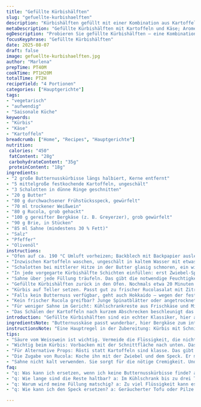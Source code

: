 ```yaml
---
title: "Gefüllte Kürbishälften"
slug: "gefuellte-kurbishaelften"
description: "Kürbishälften gefüllt mit einer Kombination aus Kartoffelscheiben, Zwiebeln, Speck und einer Käsemischung, überbacken mit Sahne. Leicht veränderte Zutaten und Mengen, abgewandelte Zubereitungsschritte für intensivere Aromen und bessere Textur. Ohne Nüsse, gluten- und eifrei. Die Mischung aus herzhaften, cremigen und frischen Komponenten bringt interessante Kontraste. Wichtig sind richtige Garzeiten, um ein matschiges oder zu festes Ergebnis zu vermeiden. Aromatisches Anbraten der Zwiebeln und Bacon sorgt für Röstaromen, die Roquette wird mitgekocht statt roh verwendet."
metaDescription: "Gefüllte Kürbishälften mit Kartoffeln und Käse; Aromen verstärken durch sorgfältige Zubereitung. Ideal für kalte Tage."
ogDescription: "Probieren Sie gefüllte Kürbishälften – eine Kombination aus Kartoffeln, Käse und Schinken. Für das perfekte Aroma, Tipps beachten."
focusKeyphrase: "Gefüllte Kürbishälften"
date: 2025-08-07
draft: false
image: gefuellte-kurbishaelften.jpg
author: "Marlena"
prepTime: PT40M
cookTime: PT1H20M
totalTime: PT2H
recipeYield: "4 Portionen"
categories: ["Hauptgerichte"]
tags:
- "vegetarisch"
- "aufwendig"
- "Saisonale Küche"
keywords:
- "Kürbis"
- "Käse"
- "Kartoffeln"
breadcrumb: ["Home", "Recipes", "Hauptgerichte"]
nutrition: 
 calories: "450"
 fatContent: "28g"
 carbohydrateContent: "35g"
 proteinContent: "18g"
ingredients:
- "2 große Butternusskürbisse längs halbiert, Kerne entfernt"
- "5 mittelgroße festkochende Kartoffeln, ungeschält"
- "3 Schalotten in dünne Ringe geschnitten"
- "20 g Butter"
- "80 g durchwachsener Frühstücksspeck, gewürfelt"
- "70 ml trockener Weißwein"
- "80 g Rucola, grob gehackt"
- "100 g gereifter Bergkäse (z. B. Greyerzer), grob gewürfelt"
- "90 g Brie, in Stücken"
- "85 ml Sahne (mindestens 30 % Fett)"
- "Salz"
- "Pfeffer"
- "Olivenöl"
instructions:
- "Ofen auf ca. 190 °C Umluft vorheizen; Backblech mit Backpapier auslegen. Kürbishälften innen mit Olivenöl bestreichen, grob salzen und pfeffern. Mit der Schnittseite nach unten auf das Blech legen. Das liegt am Wassergehalt des Kürbisses – so läuft der Saft nicht aus und der Kürbis gart gleichmäßig. Backzeit ungefähr 45 Minuten; erkennbar an weicher Schale, mit Messer prüfen (sollte leicht hineingleiten)."
- "Inzwischen Kartoffeln waschen, ungeschält in kaltem Wasser mit etwas Salz zum Kochen bringen. Nach ca. 25 Min. prüfen – sie müssen weich, aber noch fest sein (nicht zerfallen). Abgießen, für 1 Min. kaltem Wasser abschrecken. Dann sofort schälen – praktisch mit Küchenhandschuhen arbeiten, sonst klebt die Schale. In etwa 1 cm dicke Scheiben schneiden. Kartoffeln kalt halten, damit sie später nicht matschig werden – eher fest als zu weich."
- "Schalotten bei mittlerer Hitze in der Butter glasig schmoren, ein wichtiges Aromastück; nicht braun werden lassen, sonst bitter. Speckwürfel dazugeben und braten, bis sie goldbraun werden, dabei aufpassen, dass die Schalotten nicht verbrennen. Dann mit Weißwein ablöschen. Der soll komplett verdampfen, sonst wird die Füllung zu flüssig. Rucola zur Pfanne geben und etwa 2 Minuten mitgaren, bis er zusammenfällt – frisch einfach zu scharf und dominant. Zum Schluss salzen und pfeffern, abschmecken."
- "In jede vorgegarte Kürbishälfte Schichten einfüllen: erst Zwiebel-Speck-Mischung, dann Kartoffelscheiben, zum Schluss die beiden Käsesorten. Diese Mischung gibt Tiefe; der Bergkäse bringt würzige Note, Brie lässt alles schön schmelzen und cremig werden. Wichtig, nicht zu tief drücken, damit die Struktur bleibt und nicht matschig wird. Mehrere Schichten sorgen für cremigen Kern mit Biss außen."
- "Sahne über jede Füllung träufeln. Das gibt die notwendige Feuchtigkeit und verhindert Austrocknen während des Backens. Die Sahne sollte Raumtemperatur haben, damit die Temperatur im Ofen nicht zu stark absinkt und der Käse schön schmilzt."
- "Gefüllte Kürbishälften zurück in den Ofen. Nochmals etwa 20 Minuten weiterbacken bis Käse geschmolzen und leicht gebräunt ist. Käse darf Farbe annehmen, aber nicht verbrennen. Kürbis sollte immer noch sehr weich sein. Kontrollieren, beim Schrumpfen kann man mit einem Löffel die Füllung anheben."
- "Kürbis auf Teller setzen. Passt gut zu frischer Rucolasalat mit Zitrone und etwas Olivenöl, um die Schwere des Käses auszugleichen. Alternativ würziger Feldsalat."
- "Falls kein Butternuss verfügbar, geht auch Hokkaido – wegen der festen Schale unverändert. Statt Speck kann geräucherter Tofu gewürfelt werden, wenn vegetarisch gewünscht. Weißwein lässt sich durch Apfelessig mit Wasser ersetzen, aber vorsichtig dosieren und gut reduzieren, sonst beißt es zu stark."
- "Kein frischer Rucola greifbar? Junge Spinatblätter oder angetrockneter Rucola aus der Tiefkühltruhe, kurz angetaut, sind Notfallersatz. Das schadet an Aroma und Textur, aber immer noch wertvoll."
- "Für weniger Sahne im Gericht: Kühlschrankreste aus Frischkäse und Milch glatt rühren, etwas Zitronenabrieb für Frische, vorsichtig unterheben. Von Flüssigkeiten immer eher weniger als mehr, besser nachgaren als matschig machen."
- "Das Schälen der Kartoffeln nach kurzem Abschrecken beschleunigt das Entfernen der Haut enorm, wichtig für Arbeitsfluss in der Küche. Wer Zeit hat, Kartoffeln gleichmäßig dick schneiden – so garen sie synchron, keine halbrohen oder zerfallenden Scheiben."
introduction: "Gefüllte Kürbishälften sind ein echter Klassiker, hier aber mit den für mich besten Zutaten und kleinen, relevanten Anpassungen. Kürbis als Basis machts saftig, kombiniert mit Kartoffeln geben sie eine tolle Textur – nicht zu fest, nicht zu weich. Die Zwiebeln schmelzen butterzart mit dem Speckschmauß zusammen, der Weißwein bringt einen Hauch Säure. Rucola, sonst oft roh verwendet, lasse ich kochen – fällt zusammen, mildert Schärfe und bindet die Aromen. Diese Kombination überbacke ich gern mit einer Mischung aus würzigem Bergkäse und cremigem Brie, aufgeschmolzen in Sahne. Wichtig bei meiner Variante: nicht zu viel Flüssigkeit, sonst wird es pappig. Die Temperaturen und Zeiten stimmen von meinen wiederholten Experimenten; ein Geduldsspiel mit Genuss am Ende."
ingredientsNote: "Butternusskäse passt wunderbar, hier Bergkäse zum intensiveren Geschmack. Brie statt Camembert, weil er besser schmilzt und intensiver schmeckt. Kartoffeln festkochend wegen besserer Schnittfestigkeit. Speck kann auch durch geräucherten Tofu oder Pilzwürfel ersetzt werden, für Vegetarier ein Muss. Weißwein trocken, alternativ Weißweinessig verdünnt, aber vorsichtig dosieren, sonst bitter. Rucola muss nicht immer roh sein; leicht angeschmort passte mir persönlich besser, da milder und weicher. Die Kombination macht den Reiz, experimentieren lohnt sich."
instructionsNote: "Eine Hauptregel in der Zubereitung: Kürbis mit Schnittfläche nach unten vorgaren, so bleibt er saftig, und das Backpapier erleichtert das Reinigen nachher. Kartoffeln weich, aber nicht verkocht – sonst wird die Füllung matschig. Bei der Zwiebel-Speck-Mischung beobachten, wie die Schalotten glasig werden, sonst bitterer Beigeschmack. Der Weißwein muss vollständig verdampfen, ansonsten zu viel Flüssigkeit. Das Schichten macht das Gericht interessant, nicht zu viel stopfen – sonst kein Biss. Überbacken nach Gefühl, Käse darf goldbraun werden, nicht zu dunkel. Sahne bringt Feuchtigkeit, darf aber nicht kalt aus dem Kühlschrank kommen, sonst Temperatursturz beim Backen. Kontrolliere immer wieder wie der Kürbis gart, Kochzeit kann je nach Ofen abweichen. Serviervorschlag: frisch und grün, sonst wirds zu schwer."
tips:
- "Säure vom Weisswein ist wichtig. Vermeide die Flüssigkeit, die nicht verdampft. Auch Apfelessig ist eine Wahl. Aber weniger ist mehr - achte auf die Reduktion, sonst wird es bitter. Wenn nix da ist, verwende Zitronensaft."
- "Wichtig beim Kürbis: Vorbacken mit der Schnittfläche nach unten. Das verhindert, dass er matschig wird. Die Feuchtigkeit bleibt innen. Auch Backpapier hilft – weniger Putzen nachher."
- "Für Alternative Props: Rösti statt Kartoffeln sind klasse. Das gibt Knusprigkeit, und der Geschmack bleibt. Oder probier Süßkartoffeln für ein anderes Aroma. Aber sei vorsichtig mit der Garzeit."
- "Die Zugabe von Rucola: Koche ihn mit der Zwiebel und dem Speck. Er mildert die Schärfe. Roh kann er zu dominant sein. Willst du mehr, nutze Spinat. Es gibt viel mehr Geschmack, auch wenn es nicht das gleiche ist."
- "Sahne nicht kalt verwenden. Sie sorgt für die nötige Cremigkeit. Und lass den Käse goldbraun werden, aber nicht verkohlen. Lass den Ofen kontrolliert arbeiten. Jedes Mal gibt es eine neue Chance für das perfekte Gericht."
faq:
- "q: Was kann ich ersetzen, wenn ich keine Butternusskürbisse finde? a: Hokkaido ist gut. Wichtig ist die feste Schale. Garzeit bleibt gleich. Alternativ: Zucchini, aber weniger Geschmack."
- "q: Wie lange sind die Reste haltbar? a: Im Kühlschrank bis zu drei Tage. Aber wenn du einfrierst, geht’s noch länger. Achte darauf, dass du sie gut verpackst, um Gefrierbrand zu vermeiden."
- "q: Warum wird meine Füllung matschig? a: Zu viel Flüssigkeit kann es sein. Ggf. auch beim Kochen zu lange. Weniger ist besser. Kontrolliere die Kartoffeln, sie sollten fest bleiben."
- "q: Wie kann ich den Speck ersetzen? a: Geräucherter Tofu oder Pilze sind Optionen. Das gibt auch Geschmack, aber die Textur ist anders. Sei flexibel, was du verwendest, achte einfach auf die Garzeit."

---
```

